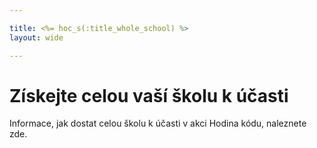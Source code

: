 ```yaml
---

title: <%= hoc_s(:title_whole_school) %>
layout: wide

---
```


# Získejte celou vaší školu k účasti

Informace, jak dostat celou školu k účasti v akci Hodina kódu, naleznete zde.